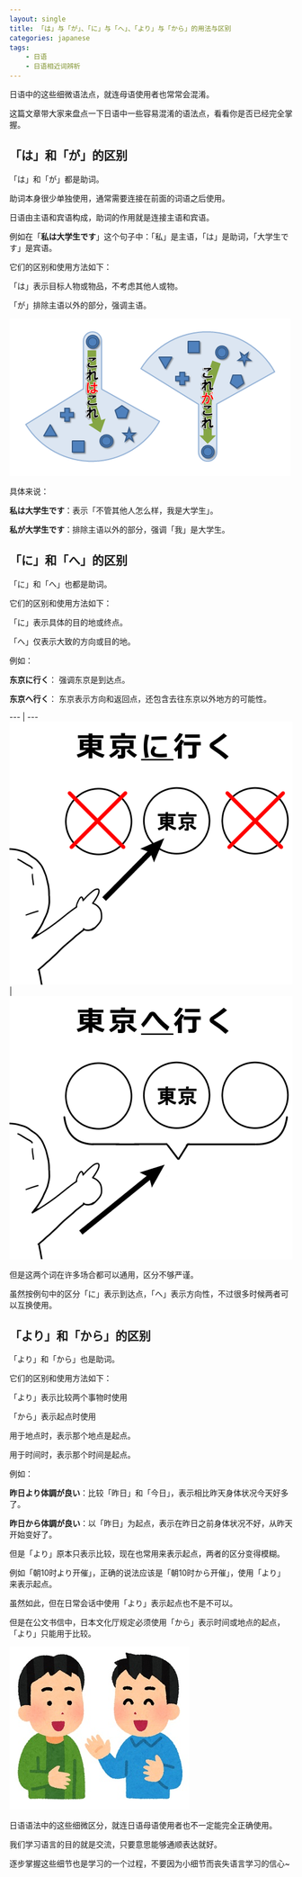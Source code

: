 ```yaml
---
layout: single
title: 「は」与「が」、「に」与「へ」、「より」与「から」的用法与区别
categories: japanese
tags:
    - 日语
    - 日语相近词辨析
---
```



日语中的这些细微语法点，就连母语使用者也常常会混淆。

这篇文章带大家来盘点一下日语中一些容易混淆的语法点，看看你是否已经完全掌握。

## 「は」和「が」的区别

「は」和「が」都是助词。 

助词本身很少单独使用，通常需要连接在前面的词语之后使用。

日语由主语和宾语构成，助词的作用就是连接主语和宾语。

例如在「**私は大学生です**」这个句子中：「私」是主语，「は」是助词，「大学生です」是宾语。

它们的区别和使用方法如下：

「は」表示目标人物或物品，不考虑其他人或物。

「が」排除主语以外的部分，强调主语。

![](/assets/images/joshi/wa-vs-ga.png)

具体来说：

**私は大学生です**：表示「不管其他人怎么样，我是大学生」。

**私が大学生です**：排除主语以外的部分，强调「我」是大学生。

## 「に」和「へ」的区别

「に」和「へ」也都是助词。

它们的区别和使用方法如下：

「に」表示具体的目的地或终点。

「へ」仅表示大致的方向或目的地。

例如：

**东京に行く**： 强调东京是到达点。

**东京へ行く**： 东京表示方向和返回点，还包含去往东京以外地方的可能性。

--- | ---
![](/assets/images/joshi/ni-to-he_tokyo.png) | ![](/assets/images/joshi/ni-to-he_tokyo2.png)

但是这两个词在许多场合都可以通用，区分不够严谨。

虽然按例句中的区分「に」表示到达点，「へ」表示方向性，不过很多时候两者可以互换使用。


## 「より」和「から」的区别

「より」和「から」也是助词。

它们的区别和使用方法如下：

「より」表示比较两个事物时使用

「から」表示起点时使用

用于地点时，表示那个地点是起点。

用于时间时，表示那个时间是起点。

例如：

**昨日より体調が良い**：比较「昨日」和「今日」，表示相比昨天身体状况今天好多了。

**昨日から体調が良い**：以「昨日」为起点，表示在昨日之前身体状况不好，从昨天开始变好了。

但是「より」原本只表示比较，现在也常用来表示起点，两者的区分变得模糊。

例如「朝10时より开催」，正确的说法应该是「朝10时から开催」，使用「より」来表示起点。

虽然如此，但在日常会话中使用「より」表示起点也不是不可以。

但是在公文书信中，日本文化厅规定必须使用「から」表示时间或地点的起点，「より」只能用于比较。

![](/assets/images/joshi/cover.jpg)

日语语法中的这些细微区分，就连日语母语使用者也不一定能完全正确使用。

我们学习语言的目的就是交流，只要意思能够通顺表达就好。

逐步掌握这些细节也是学习的一个过程，不要因为小细节而丧失语言学习的信心~
